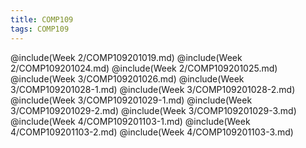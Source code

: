 ```yaml
---
title: COMP109
tags: COMP109
---
```

@include(Week 2/COMP109201019.md)
@include(Week 2/COMP109201024.md)
@include(Week 2/COMP109201025.md)
@include(Week 3/COMP109201026.md)
@include(Week 3/COMP109201028-1.md)
@include(Week 3/COMP109201028-2.md)
@include(Week 3/COMP109201029-1.md)
@include(Week 3/COMP109201029-2.md)
@include(Week 3/COMP109201029-3.md)
@include(Week 4/COMP109201103-1.md)
@include(Week 4/COMP109201103-2.md)
@include(Week 4/COMP109201103-3.md)